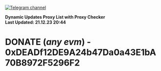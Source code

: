 [![Telegram channel](https://img.shields.io/endpoint?url=https://runkit.io/damiankrawczyk/telegram-badge/branches/master?url=https://t.me/n4z4v0d)](https://t.me/n4z4v0d) 

**Dynamic Updates Proxy List with Proxy Checker**  
**Last Updated: 21.12.23 20:44**

# DONATE (_any evm_) - 0xDEADf12DE9A24b47Da0a43E1bA70B8972F5296F2
